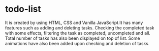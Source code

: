 # todo-list
It is created by using HTML, CSS and Vanilla JavaScript.It has many features such as adding and deleting tasks. Checking the completed task with some effects, filtering the task as completed, uncompleted and all. Total number of tasks has also been displayed on top of list. Some animations have also been added upon checking and deletion of tasks.
